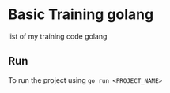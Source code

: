 # Basic Training golang
list of my training code golang

## Run
To run the project using ```go run <PROJECT_NAME>```